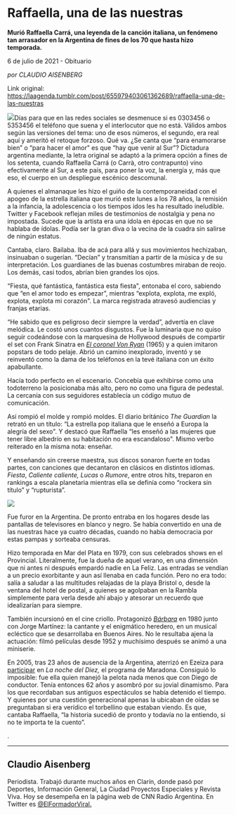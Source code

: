 # Raffaella, una de las nuestras

**Murió Raffaella Carrá, una leyenda de la canción italiana, un fenómeno tan arrasador en la Argentina de fines de los 70 que hasta hizo temporada.**

6 de julio de 2021 - Obituario

_por CLAUDIO AISENBERG_

Link original: https://laagenda.tumblr.com/post/655979403061362689/raffaella-una-de-las-nuestras

![](https://64.media.tumblr.com/ff56f03f13d55062260b9ab75593edc0/c549eea24bc7d72f-19/s500x750/78aa34792446892dae53edf39feec0fbbd953a65.jpg)Días para que en las redes sociales se desmenuce si es 0303456 o 5353456 el teléfono que suena y el interlocutor que no está. Válidos ambos según las versiones del tema: uno de esos números, el segundo, era real aquí y ameritó el retoque forzoso. Qué va. ¿Se canta que “para enamorarse bien” o “para hacer el amor" es que “hay que venir al Sur"? Dictadura argentina mediante, la letra original se adaptó a la primera opción a fines de los setenta, cuando Raffaella Carrá (o Carrà, otro contrapunto) vino efectivamente al Sur, a este país, para poner la voz, la energía y, más que eso, el cuerpo en un despliegue escénico descomunal.

A quienes el almanaque les hizo el guiño de la contemporaneidad con el apogeo de la estrella italiana que murió este lunes a los 78 años, la remisión a la infancia, la adolescencia o los tiempos idos les ha resultado ineludible. Twitter y Facebook reflejan miles de testimonios de nostalgia y pena no impostada. Sucede que la artista era una ídola en épocas en que no se hablaba de ídolas. Podía ser la gran diva o la vecina de la cuadra sin salirse de ningún estatus.

Cantaba, claro. Bailaba. Iba de acá para allá y sus movimientos hechizaban, insinuaban o sugerían. “Decían” y transmitían a partir de la música y de su interpretación. Los guardianes de las buenas costumbres miraban de reojo. Los demás, casi todos, abrían bien grandes los ojos.

“Fiesta, qué fantástica, fantástica esta fiesta", entonaba el coro, sabiendo que “en el amor todo es empezar”, mientras “explota, explota, me expló, explota, explota mi corazón". La marca registrada atravesó audiencias y franjas etarias. 

“He sabido que es peligroso decir siempre la verdad”, advertía en clave melódica. Le costó unos cuantos disgustos. Fue la luminaria que no quiso seguir codeándose con la marquesina de Hollywood después de compartir el set con Frank Sinatra en [*El coronel Von Ryan*](https://www.youtube.com/watch?v=iYpa5dU_890) (1965) y a quien imitaron popstars de todo pelaje. Abrió un camino inexplorado, inventó y se reinventó como la dama de los teléfonos en la tevé italiana con un éxito apabullante.

Hacía todo perfecto en el escenario. Concebía que exhibirse como una todoterreno la posicionaba más alto, pero no como una figura de pedestal. La cercanía con sus seguidores establecía un código mutuo de comunicación. 

Así rompió el molde y rompió moldes. El diario británico *The* *Guardian* la retrató en un título: “La estrella pop italiana que le enseñó a Europa la alegría del sexo". Y destacó que Raffaella “les enseñó a las mujeres que tener libre albedrío en su habitación no era escandaloso". Mismo verbo reiterado en la misma nota: enseñar.

Y enseñando sin creerse maestra, sus discos sonaron fuerte en todas partes, con canciones que decantaron en clásicos en distintos idiomas. *Fiesta*, *Caliente caliente, Lucas* o *Rumore*, entre otros hits, treparon en rankings a escala planetaria mientras ella se definía como “rockera sin título” y “rupturista”.

![](https://64.media.tumblr.com/ff56f03f13d55062260b9ab75593edc0/c549eea24bc7d72f-19/s500x750/78aa34792446892dae53edf39feec0fbbd953a65.jpg)


Fue furor en la Argentina. De pronto entraba en los hogares desde las pantallas de televisores en blanco y negro. Se había convertido en una de las nuestras hace ya cuatro décadas, cuando no había democracia por estas pampas y sorteaba censuras.

Hizo temporada en Mar del Plata en 1979, con sus celebrados shows en el Provincial. Literalmente, fue la dueña de aquel verano, en una dimensión que ni antes ni después empardó nadie en La Feliz. Las entradas se vendían a un precio exorbitante y aun así llenaba en cada función. Pero no era todo: salía a saludar a las multitudes relajadas de la playa Bristol o, desde la ventana del hotel de postal, a quienes se agolpaban en la Rambla simplemente para verla desde ahí abajo y atesorar un recuerdo que idealizarían para siempre.

También incursionó en el cine criollo. Protagonizó [*Bárbara*](https://www.youtube.com/watch?v=aP7P6xexYg4) en 1980 junto con Jorge Martínez: la cantante y el enigmático heredero, en un musical ecléctico que se desarrollaba en Buenos Aires. No le resultaba ajena la actuación: filmó películas desde 1952 y muchísimo después se animó a una miniserie. 

En 2005, tras 23 años de ausencia de la Argentina, aterrizó en Ezeiza para [participar](https://www.youtube.com/watch?v=D1tNMs48nqM) en *La noche del Diez,* el programa de Maradona. Consiguió lo imposible: fue ella quien manejó la pelota nada menos que con Diego de conductor. Tenía entonces 62 años y asombró por su jovial dinamismo. Para los que recordaban sus antiguos espectáculos se había detenido el tiempo. Y quienes por una cuestión generacional apenas la ubicaban de oídas se preguntaban si era verídico el torbellino que estaban viendo. Es que, cantaba Raffaella, “la historia sucedió de pronto y todavía no la entiendo, si no te importa te la cuento”.

.



---

 Claudio Aisenberg
------------------

 Periodista. Trabajó durante muchos años en Clarín, donde pasó por Deportes, Información General, La Ciudad  Proyectos Especiales y Revista Viva. Hoy se desempeña en la página web de CNN Radio Argentina. En Twitter es [@ElFormadorViral.](https://twitter.com/ElFormadorViral)

